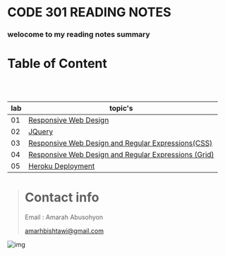 # CODE 301 READING NOTES

### welocome to my reading notes summary

# Table of Content

<br><br>

| lab | topic's                                                                                                                                                            |
| --- | ------------------------------------------------------------------------------------------------------------------------------------------------------------------ |
| 01  | [Responsive Web Design](https://amarh-ayman.github.io/reading-notes/Code%20301%20-%20Intermediate%20Software%20Development/read_01)                                |
| 02  | [JQuery](https://amarh-ayman.github.io/reading-notes/Code%20301%20-%20Intermediate%20Software%20Development/read_02)                                               |
| 03  | [Responsive Web Design and Regular Expressions(CSS)](https://amarh-ayman.github.io/reading-notes/Code%20301%20-%20Intermediate%20Software%20Development/read_03)   |
| 04  | [Responsive Web Design and Regular Expressions (Grid)](https://amarh-ayman.github.io/reading-notes/Code%20301%20-%20Intermediate%20Software%20Development/read_04) |
| 05  | [Heroku Deployment](https://amarh-ayman.github.io/reading-notes/Code%20301%20-%20Intermediate%20Software%20Development/read_05)                                    |

> # Contact info
>
> Email : Amarah Abusohyon
>
> amarhbishtawi@gmail.com

![img](https://toppng.com/public/uploads/preview/bamboo-drawing-chibi-nerd-cute-chibi-girl-11563052039ttzlbsjyxj.png)
